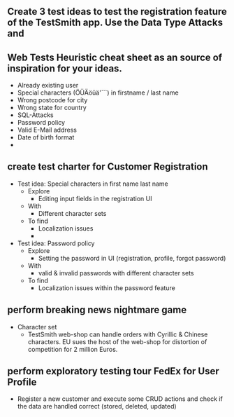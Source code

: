 #
#
#
#

## Create 3 test ideas to test the registration feature of the TestSmith app. Use the Data Type Attacks and 
## Web Tests Heuristic cheat sheet as an source of inspiration for your ideas.

- Already existing user
- Special characters (ÖÜÄöüä'```) in firstname / last name
- Wrong postcode for city
- Wrong state for country
- SQL-Attacks
- Password policy
- Valid E-Mail address
- Date of birth format
- 
## create test charter for Customer Registration
- Test idea: Special characters in first name last name
  - Explore 
    - Editing input fields in the registration UI
  - With 
    - Different character sets
  - To find
    - Localization issues
    - 
- Test idea: Password policy
  - Explore
      - Setting the password in UI (registration, profile, forgot password)
  - With
      - valid & invalid passwords with different character sets
  - To find
      - Localization issues within the password feature

## perform breaking news nightmare game
- Character set
  - TestSmith web-shop can handle orders with Cyrillic & Chinese characters. EU sues the host of the web-shop for distortion of competition for 2 million Euros.

## perform exploratory testing tour FedEx for User Profile
- Register a new customer and execute some CRUD actions and check if the data are handled correct (stored, deleted, updated)